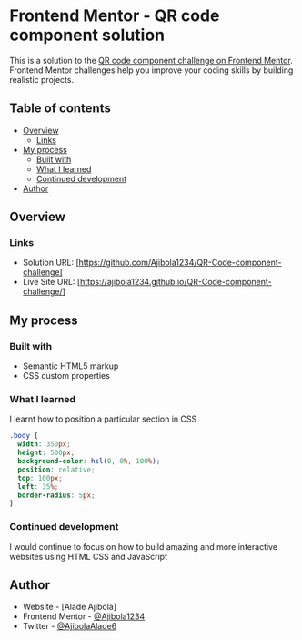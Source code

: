 # Frontend Mentor - QR code component solution

This is a solution to the [QR code component challenge on Frontend Mentor](https://www.frontendmentor.io/challenges/qr-code-component-iux_sIO_H). Frontend Mentor challenges help you improve your coding skills by building realistic projects.

## Table of contents

- [Overview](#overview)
  - [Links](#links)
- [My process](#my-process)
  - [Built with](#built-with)
  - [What I learned](#what-i-learned)
  - [Continued development](#continued-development)
- [Author](#author)

## Overview

### Links

- Solution URL: [https://github.com/Ajibola1234/QR-Code-component-challenge]
- Live Site URL: [https://ajibola1234.github.io/QR-Code-component-challenge/]

## My process

### Built with

- Semantic HTML5 markup
- CSS custom properties

### What I learned

I learnt how to position a particular section in CSS

```css
.body {
  width: 350px;
  height: 500px;
  background-color: hsl(0, 0%, 100%);
  position: relative;
  top: 100px;
  left: 35%;
  border-radius: 5px;
}
```

### Continued development

I would continue to focus on how to build amazing and more interactive websites using HTML CSS and JavaScript

## Author

- Website - [Alade Ajibola]
- Frontend Mentor - [@Ajibola1234](https://www.frontendmentor.io/profile/Ajibola1234)
- Twitter - [@AjibolaAlade6](https://twitter.com/AjibolaAlade6)
